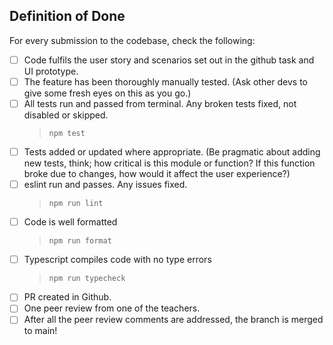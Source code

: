 ## Definition of Done

For every submission to the codebase, check the following:

- [ ] Code fulfils the user story and scenarios set out in the github task and UI prototype.
- [ ] The feature has been thoroughly manually tested. (Ask other devs to give some fresh eyes on this as you go.)
- [ ] All tests run and passed from terminal. Any broken tests fixed, not disabled or skipped.
  > `npm test`
- [ ] Tests added or updated where appropriate. (Be pragmatic about adding new tests, think; how critical is this module or function? If this function broke due to changes, how would it affect the user experience?)
- [ ] eslint run and passes. Any issues fixed.
  > `npm run lint`
- [ ] Code is well formatted
  > `npm run format`
- [ ] Typescript compiles code with no type errors
  > `npm run typecheck`
- [ ] PR created in Github.
- [ ] One peer review from one of the teachers.
- [ ] After all the peer review comments are addressed, the branch is merged to main!
